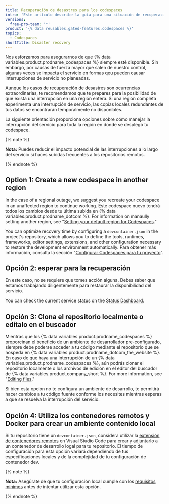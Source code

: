 ```yaml
---
title: Recuperación de desastres para los codespaces
intro: 'Este artículo describe la guía para una situación de recuperación de desastres, cuando toda una región experimenta una interrupción debido a un desastre natural mayor o una interrupción de servicios extendida.'
versions:
  free-pro-team: '*'
product: '{% data reusables.gated-features.codespaces %}'
topics:
  - Codespaces
shortTitle: Disaster recovery
---
```


Nos esforzamos para asegurarnos de que {% data variables.product.prodname_codespaces %} siempre esté disponible. Sin embargo, por causas de fuerza mayor que salen de nuestro control, algunas veces se impacta el servicio en formas qeu pueden causar interrupciones de servicio no planeadas.

Aunque los casos de recuperación de desastres son ocurrencias extraordinarias, te recomendamos que te prepares para la posibilidad de que exista una interrupción en una región entera. Si una región completa experimenta una interrupción de servicio, las copias locales redundantes de tus datos se encontrarán temporalmente no disponibles.

La siguiente orientación proporciona opciones sobre cómo manejar la interrupción del servicio para toda la región en donde se desplegó tu codespace.

{% note %}

**Nota:** Puedes reducir el impacto potencial de las interrupciones a lo largo del servicio si haces subidas frecuentes a los repositorios remotos.

{% endnote %}

## Option 1: Create a new codespace in another region

In the case of a regional outage, we suggest you recreate your codespace in an unaffected region to continue working. Este codespace nuevo tendrá todos los cambios desde tu última subida en {% data variables.product.prodname_dotcom %}. For information on manaully setting another region, see "[Setting your default region for Codespaces](/codespaces/managing-your-codespaces/setting-your-default-region-for-codespaces)."

You can optimize recovery time by configuring a `devcontainer.json` in the project's repository, which allows you to define the tools, runtimes, frameworks, editor settings, extensions, and other configuration necessary to restore the development environment automatically. Para obtener más información, consulta la sección "[Configurar Codespaces para tu proyecto](/codespaces/setting-up-your-codespace/configuring-codespaces-for-your-project)".

## Opción 2: esperar para la recuperación

En este caso, no se requiere que tomes acción alguna. Debes saber que estamos trabajando diligentemente para restaurar la disponibilidad del servicio.

You can check the current service status on the [Status Dashboard](https://www.githubstatus.com/).

## Opción 3: Clona el repositorio localmente o edítalo en el buscador

Mientras que los {% data variables.product.prodname_codespaces %} proporcinan el beneficio de un ambiente de desarrollador pre-configurado, siempre debe poderse acceder a tu código mediante el repositorio que se hospeda en {% data variables.product.prodname_dotcom_the_website %}. En caso de que haya una interrupción de un {% data variables.product.prodname_codespaces %}, aún podrás clonar el repositorio localmente o los archivos de edición en el editor del buscador de {% data variables.product.company_short %}. For more information, see "[Editing files](/repositories/working-with-files/managing-files/editing-files)."

Si bien esta opción no te configura un ambiente de desarrollo, te permitirá hacer cambios a tu código fuente conforme los necesites mientras esperas a que se resuelva la interrupción del servicio.

## Opción 4: Utiliza los contenedores remotos y Docker para crear un ambiente contenido local

Si tu repositorio tiene un `devcontainer.json`, considera utilizar la [extensión de contenedores remotos](https://code.visualstudio.com/docs/remote/containers#_quick-start-open-a-git-repository-or-github-pr-in-an-isolated-container-volume) en Visual Studio Code para crear y adjuntarlo a un contenedor de desarrollo logal para tu repositorio. El tiempo de configuración para esta opción variará dependiendo de tus especificaciones locales y de la complejidad de tu configuración de contenedor dev.

{% note %}

**Nota:** Asegúrate de que tu configuración local cumple con los [requisitos mínimos](https://code.visualstudio.com/docs/remote/containers#_system-requirements) antes de intentar utilizar esta opción.

{% endnote %}
